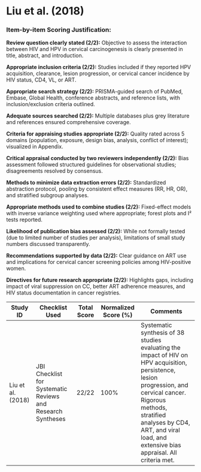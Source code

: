 # Liu et al. (2018)

### Item-by-item Scoring Justification:

**Review question clearly stated (2/2):** Objective to assess the interaction between HIV and HPV in cervical carcinogenesis is clearly presented in title, abstract, and introduction.

**Appropriate inclusion criteria (2/2):** Studies included if they reported HPV acquisition, clearance, lesion progression, or cervical cancer incidence by HIV status, CD4, VL, or ART.

**Appropriate search strategy (2/2):** PRISMA-guided search of PubMed, Embase, Global Health, conference abstracts, and reference lists, with inclusion/exclusion criteria outlined.

**Adequate sources searched (2/2):** Multiple databases plus grey literature and references ensured comprehensive coverage.

**Criteria for appraising studies appropriate (2/2):** Quality rated across 5 domains (population, exposure, design bias, analysis, conflict of interest); visualized in Appendix.

**Critical appraisal conducted by two reviewers independently (2/2):** Bias assessment followed structured guidelines for observational studies; disagreements resolved by consensus.

**Methods to minimize data extraction errors (2/2):** Standardized abstraction protocol, pooling by consistent effect measures (RR, HR, OR), and stratified subgroup analyses.

**Appropriate methods used to combine studies (2/2):** Fixed-effect models with inverse variance weighting used where appropriate; forest plots and I² tests reported.

**Likelihood of publication bias assessed (2/2):** While not formally tested (due to limited number of studies per analysis), limitations of small study numbers discussed transparently.

**Recommendations supported by data (2/2):** Clear guidance on ART use and implications for cervical cancer screening policies among HIV-positive women.

**Directives for future research appropriate (2/2):** Highlights gaps, including impact of viral suppression on CC, better ART adherence measures, and HIV status documentation in cancer registries.

| Study ID | Checklist Used | Total Score | Normalized Score (%) | Comments |
| --- | --- | --- | --- | --- |
| Liu et al. (2018) | JBI Checklist for Systematic Reviews and Research Syntheses | 22/22 | 100% | Systematic synthesis of 38 studies evaluating the impact of HIV on HPV acquisition, persistence, lesion progression, and cervical cancer. Rigorous methods, stratified analyses by CD4, ART, and viral load, and extensive bias appraisal. All criteria met. |
